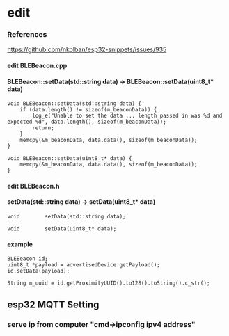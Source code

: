 # edit
### References
https://github.com/nkolban/esp32-snippets/issues/935

#### edit BLEBeacon.cpp
#### BLEBeacon::setData(std::string data) -> BLEBeacon::setData(uint8_t* data)

```
void BLEBeacon::setData(std::string data) {
	if (data.length() != sizeof(m_beaconData)) {
		log_e("Unable to set the data ... length passed in was %d and expected %d", data.length(), sizeof(m_beaconData));
		return;
	}
	memcpy(&m_beaconData, data.data(), sizeof(m_beaconData));
} 

void BLEBeacon::setData(uint8_t* data) {
	memcpy(&m_beaconData, data.data(), sizeof(m_beaconData));
}
```
#### edit BLEBeacon.h
#### setData(std::string data) -> setData(uint8_t* data)

```
void        setData(std::string data);

void        setData(uint8_t* data);
```

#### example
```
BLEBeacon id;
uint8_t *payload = advertisedDevice.getPayload();
id.setData(payload);

String m_uuid = id.getProximityUUID().to128().toString().c_str();

```

## esp32 MQTT Setting
### serve ip from computer "cmd->ipconfig ipv4 address"